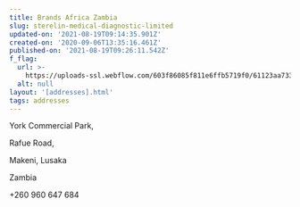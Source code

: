 ```yaml
---
title: Brands Africa Zambia
slug: sterelin-medical-diagnostic-limited
updated-on: '2021-08-19T09:14:35.901Z'
created-on: '2020-09-06T13:35:16.461Z'
published-on: '2021-08-19T09:26:11.542Z'
f_flag:
  url: >-
    https://uploads-ssl.webflow.com/603f86085f811e6ffb5719f0/61123aa733c8dbd3e4c1a494_2100px-Flag_of_Zambia.svg.png
  alt: null
layout: '[addresses].html'
tags: addresses
---
```


York Commercial Park,

Rafue Road,

Makeni, Lusaka

Zambia

+260 960 647 684
